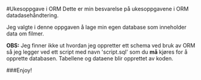 #Ukesoppgave i ORM
Dette er min besvarelse på ukesoppgavene i ORM datadasehåndtering.

Jeg valgte i denne oppgaven å lage min egen database som inneholder data om filmer.

**OBS:**
Jeg finner ikke ut hvordan jeg oppretter ett schema ved bruk av ORM så jeg legger 
ved ett script med navn 'script.sql' som du **må** kjøres for å opprette databasen.
Tabellene og dataene blir opprettet av koden.

###Enjoy!